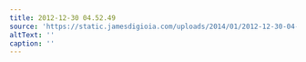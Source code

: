 ```yaml
---
title: 2012-12-30 04.52.49
source: 'https://static.jamesdigioia.com/uploads/2014/01/2012-12-30-04-52-49-scaled.jpg'
altText: ''
caption: ''
---
```


